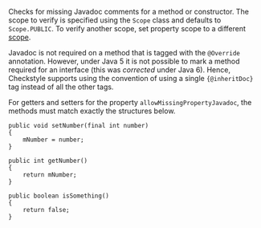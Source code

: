 <div>

Checks for missing Javadoc comments for a method or constructor. The
scope to verify is specified using the `Scope` class and defaults to
`Scope.PUBLIC`. To verify another scope, set property scope to a
different [scope](../../property_types.html#Scope).

</div>

Javadoc is not required on a method that is tagged with the `@Override`
annotation. However, under Java 5 it is not possible to mark a method
required for an interface (this was *corrected* under Java 6). Hence,
Checkstyle supports using the convention of using a single
`{@inheritDoc}` tag instead of all the other tags.

For getters and setters for the property `allowMissingPropertyJavadoc`,
the methods must match exactly the structures below.

    public void setNumber(final int number)
    {
        mNumber = number;
    }

    public int getNumber()
    {
        return mNumber;
    }

    public boolean isSomething()
    {
        return false;
    }
